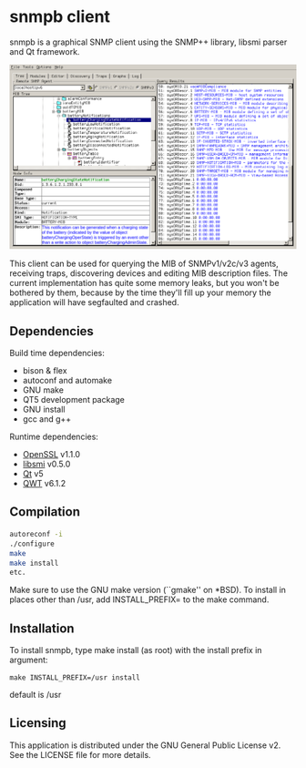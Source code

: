 snmpb client
============

snmpb is a graphical SNMP client using the SNMP++ library,
libsmi parser and Qt framework.

![screenshot](/screenshot.png "screenshot")

This client can be used for querying the MIB of SNMPv1/v2c/v3 agents, receiving traps, discovering devices and editing MIB description files.  The current implementation has quite some memory leaks, but you won't be bothered by them, because by the time they'll fill up your memory the application will have segfaulted and crashed.

## Dependencies

Build time dependencies:
- bison & flex
- autoconf and automake
- GNU make
- QT5 development package
- GNU install
- gcc and g++

Runtime dependencies:
- [OpenSSL](https://www.openssl.org) v1.1.0 
- [libsmi](https://www.ibr.cs.tu-bs.de/projects/libsmi/) v0.5.0
- [Qt](https://www.qt.io) v5
- [QWT](http://qwt.sourceforge.net) v6.1.2

## Compilation

```sh
autoreconf -i
./configure
make
make install
etc.
```

Make sure to use the GNU make version (``gmake'' on *BSD).
To install in places other than /usr, add INSTALL_PREFIX=<prefix> to the make command.

## Installation

To install snmpb, type make install (as root) with the install prefix in argument:

```
make INSTALL_PREFIX=/usr install
```

default is /usr

## Licensing

This application is distributed under the GNU General Public License v2.  See the LICENSE file for more details.

